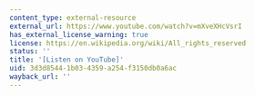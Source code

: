 ```yaml
---
content_type: external-resource
external_url: https://www.youtube.com/watch?v=mXveXHcVsrI
has_external_license_warning: true
license: https://en.wikipedia.org/wiki/All_rights_reserved
status: ''
title: '[Listen on YouTube]'
uid: 3d3d8544-1b03-4359-a254-f3150db0a6ac
wayback_url: ''
---
```

